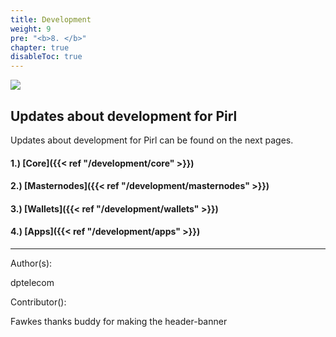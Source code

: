 ```yaml
---
title: Development
weight: 9
pre: "<b>8. </b>"
chapter: true
disableToc: true
---
```


![](/development/images/development.jpg)


## Updates about development for Pirl


Updates about development for Pirl can be found on the next pages.

#### 1.) [Core]({{< ref "/development/core" >}})
#### 2.) [Masternodes]({{< ref "/development/masternodes" >}})
#### 3.) [Wallets]({{< ref "/development/wallets" >}})
#### 4.) [Apps]({{< ref "/development/apps" >}})


















---

<p align="left">Author(s):

dptelecom

Contributor():

Fawkes thanks buddy for making the header-banner </p>
